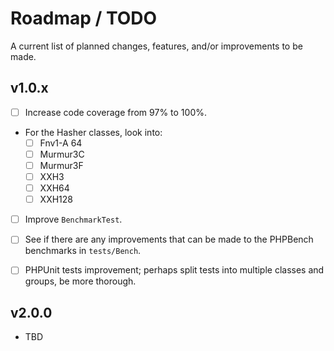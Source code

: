 # Roadmap / TODO

A current list of planned changes, features, and/or improvements to be made.

## v1.0.x

- [ ] Increase code coverage from 97% to 100%.

- For the Hasher classes, look into:
  - [ ] Fnv1-A 64
  - [ ] Murmur3C
  - [ ] Murmur3F
  - [ ] XXH3
  - [ ] XXH64
  - [ ] XXH128
- [ ] Improve `BenchmarkTest`.
- [ ] See if there are any improvements that can be made to the PHPBench benchmarks in `tests/Bench`.
- [ ] PHPUnit tests improvement; perhaps split tests into multiple classes and groups, be more thorough.


## v2.0.0

- TBD
